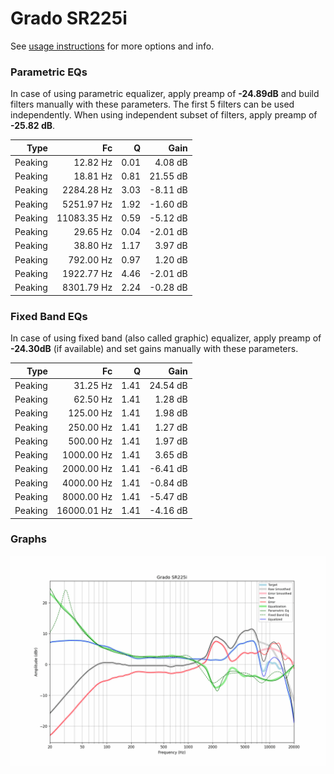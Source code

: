 # Grado SR225i
See [usage instructions](https://github.com/jaakkopasanen/AutoEq#usage) for more options and info.

### Parametric EQs
In case of using parametric equalizer, apply preamp of **-24.89dB** and build filters manually
with these parameters. The first 5 filters can be used independently.
When using independent subset of filters, apply preamp of **-25.82 dB**.

| Type    | Fc          |    Q | Gain     |
|--------:|------------:|-----:|---------:|
| Peaking | 12.82 Hz    | 0.01 | 4.08 dB  |
| Peaking | 18.81 Hz    | 0.81 | 21.55 dB |
| Peaking | 2284.28 Hz  | 3.03 | -8.11 dB |
| Peaking | 5251.97 Hz  | 1.92 | -1.60 dB |
| Peaking | 11083.35 Hz | 0.59 | -5.12 dB |
| Peaking | 29.65 Hz    | 0.04 | -2.01 dB |
| Peaking | 38.80 Hz    | 1.17 | 3.97 dB  |
| Peaking | 792.00 Hz   | 0.97 | 1.20 dB  |
| Peaking | 1922.77 Hz  | 4.46 | -2.01 dB |
| Peaking | 8301.79 Hz  | 2.24 | -0.28 dB |

### Fixed Band EQs
In case of using fixed band (also called graphic) equalizer, apply preamp of **-24.30dB**
(if available) and set gains manually with these parameters.

| Type    | Fc          |    Q | Gain     |
|--------:|------------:|-----:|---------:|
| Peaking | 31.25 Hz    | 1.41 | 24.54 dB |
| Peaking | 62.50 Hz    | 1.41 | 1.28 dB  |
| Peaking | 125.00 Hz   | 1.41 | 1.98 dB  |
| Peaking | 250.00 Hz   | 1.41 | 1.27 dB  |
| Peaking | 500.00 Hz   | 1.41 | 1.97 dB  |
| Peaking | 1000.00 Hz  | 1.41 | 3.65 dB  |
| Peaking | 2000.00 Hz  | 1.41 | -6.41 dB |
| Peaking | 4000.00 Hz  | 1.41 | -0.84 dB |
| Peaking | 8000.00 Hz  | 1.41 | -5.47 dB |
| Peaking | 16000.01 Hz | 1.41 | -4.16 dB |

### Graphs
![](./Grado%20SR225i.png)